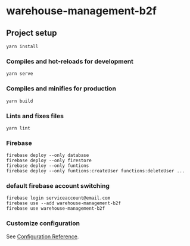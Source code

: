 # warehouse-management-b2f

## Project setup

```
yarn install
```

### Compiles and hot-reloads for development

```
yarn serve
```

### Compiles and minifies for production

```
yarn build
```

### Lints and fixes files

```
yarn lint
```

### Firebase

```
firebase deploy --only database
firebase deploy --only firestore
firebase deploy --only funtions
firebase deploy --only funtions:createUser functions:deleteUser ...
```

### default firebase account switching

```
firebase login serviceaccount@email.com
firebase use --add warehouse-management-b2f
firebase use warehouse-management-b2f

```

### Customize configuration

See [Configuration Reference](https://cli.vuejs.org/config/).
